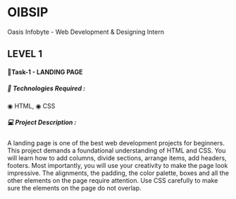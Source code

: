# OIBSIP

Oasis Infobyte - Web Development & Designing Intern

## LEVEL 1

#### 🔰Task-1 - LANDING PAGE

##### 🚀 Technologies Required :
◉ HTML, ◉ CSS

##### 💻 Project Description :
A landing page is one of the best web development projects for beginners. This project demands a foundational understanding of HTML and CSS. You will learn how to add columns, divide sections, arrange items, add headers, footers. Most importantly, you will use your creativity to make the page look impressive. The alignments, the padding, the color palette, boxes and all the other elements on the page require attention. Use CSS carefully to make sure the elements on the page do not overlap.
